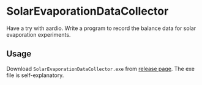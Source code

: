 # SolarEvaporationDataCollector

Have a try with aardio. Write a program to record the balance data for solar evaporation experiments.

## Usage
Download `` SolarEvaporationDataCollector.exe `` from [release page](https://github.com/HKFoggyU/SolarEvaporationDataCollector/releases/latest). The exe file is self-explanatory.
